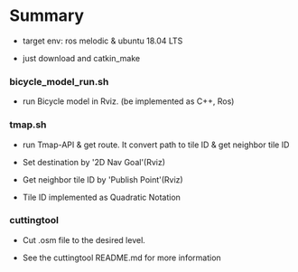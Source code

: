 # Summary

* target env: ros melodic & ubuntu 18.04 LTS

* just download and catkin_make

### bicycle_model_run.sh

* run Bicycle model in Rviz. (be implemented as C++, Ros)

### tmap.sh

* run Tmap-API & get route. It convert path to tile ID & get neighbor tile ID

* Set destination by '2D Nav Goal'(Rviz)

* Get neighbor tile ID by 'Publish Point'(Rviz)

* Tile ID implemented as Quadratic Notation

### cuttingtool

* Cut .osm file to the desired level.

* See the cuttingtool README.md for more information
